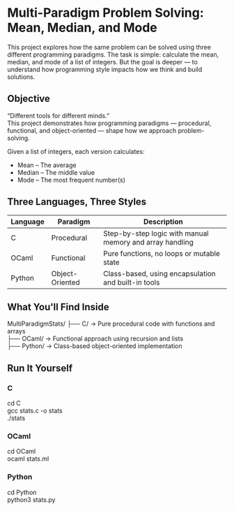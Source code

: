 # Multi-Paradigm Problem Solving: Mean, Median, and Mode

This project explores how the same problem can be solved using three different programming paradigms. The task is simple: calculate the mean, median, and mode of a list of integers. But the goal is deeper — to understand how programming style impacts how we think and build solutions.

## Objective

“Different tools for different minds.”  
This project demonstrates how programming paradigms — procedural, functional, and object-oriented — shape how we approach problem-solving.

Given a list of integers, each version calculates:
- Mean – The average
- Median – The middle value
- Mode – The most frequent number(s)

## Three Languages, Three Styles

| Language | Paradigm           | Description |
|----------|--------------------|-------------|
| C        | Procedural         | Step-by-step logic with manual memory and array handling |
| OCaml    | Functional         | Pure functions, no loops or mutable state |
| Python   | Object-Oriented    | Class-based, using encapsulation and built-in tools |

## What You'll Find Inside

MultiParadigmStats/
├── C/           → Pure procedural code with functions and arrays  
├── OCaml/       → Functional approach using recursion and lists  
├── Python/      → Class-based object-oriented implementation   

## Run It Yourself

### C
cd C  
gcc stats.c -o stats  
./stats

### OCaml
cd OCaml  
ocaml stats.ml

### Python
cd Python  
python3 stats.py
